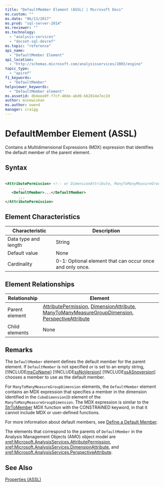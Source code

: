 ```yaml
---
title: "DefaultMember Element (ASSL) | Microsoft Docs"
ms.custom: ""
ms.date: "06/13/2017"
ms.prod: "sql-server-2014"
ms.reviewer: ""
ms.technology: 
  - "analysis-services"
  - "docset-sql-devref"
ms.topic: "reference"
api_name: 
  - "DefaultMember Element"
api_location: 
  - "http://schemas.microsoft.com/analysisservices/2003/engine"
topic_type: 
  - "apiref"
f1_keywords: 
  - "DefaultMember"
helpviewer_keywords: 
  - "DefaultMember element"
ms.assetid: db4eea9f-f7cf-40de-abd0-b62014e7ec2d
author: minewiskan
ms.author: owend
manager: craigg
---
```

# DefaultMember Element (ASSL)
  Contains a Multidimensional Expressions (MDX) expression that identifies the default member of the parent element.  
  
## Syntax  
  
```xml  
  
<AttributePermission> <!-- or DimensionAttribute, ManyToManyMeasureGroupDimension, PerspectiveAttribute -->  
      ...  
   <DefaultMember>...</DefaultMember>  
      ...  
</AttributePermission>  
```  
  
## Element Characteristics  
  
|Characteristic|Description|  
|--------------------|-----------------|  
|Data type and length|String|  
|Default value|None|  
|Cardinality|0-1: Optional element that can occur once and only once.|  
  
## Element Relationships  
  
|Relationship|Element|  
|------------------|-------------|  
|Parent element|[AttributePermission](../objects/attributepermission-element-assl.md), [DimensionAttribute](../data-type/dimensionattribute-data-type-assl.md), [ManyToManyMeasureGroupDimension](../data-type/dimension-data-type-assl.md), [PerspectiveAttribute](../data-type/perspectiveattribute-data-type-assl.md)|  
|Child elements|None|  
  
## Remarks  
 The `DefaultMember` element defines the default member for the parent element. If `DefaultMember` is not specified or is set to an empty string, [!INCLUDE[msCoName](../../../includes/msconame-md.md)] [!INCLUDE[ssNoVersion](../../../includes/ssnoversion-md.md)] [!INCLUDE[ssASnoversion](../../../includes/ssasnoversion-md.md)] chooses a member to use as the default member.  
  
 For `ManyToManyMeasureGroupDimension` elements, the `DefaultMember` element contains an MDX expression that specifies a member in the dimension identified in the `CubeDimensionID` element of the `ManyToManyMeasureGroupDimension`. The MDX expression is similar to the [StrToMember](/sql/mdx/strtomember-mdx) MDX function with the CONSTRAINED keyword, in that it cannot include MDX or user-defined functions.  
  
 For more information about default members, see [Define a Default Member](../../multidimensional-models/attribute-properties-define-a-default-member.md).  
  
 The elements that correspond to the parents of `DefaultMember` in the Analysis Management Objects (AMO) object model are <xref:Microsoft.AnalysisServices.AttributePermission>, <xref:Microsoft.AnalysisServices.DimensionAttribute>, and <xref:Microsoft.AnalysisServices.PerspectiveAttribute>.  
  
## See Also  
 [Properties &#40;ASSL&#41;](properties-assl.md)  
  
  
